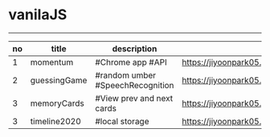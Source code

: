 # vanilaJS

---

| no  | title        | description                      | link |
| --- | ------------ | -------------------------------- | ---- |
| 1   | momentum     | #Chrome app #API                 |https://jiyoonpark05.github.io/vanilaJS/momentum/|
| 2   | guessingGame | #random umber #SpeechRecognition |https://jiyoonpark05.github.io/vanilaJS/guessingGame/|
| 3   | memoryCards  | #View prev and next cards        |https://jiyoonpark05.github.io/vanilaJS/memoryCard/|
| 3   | timeline2020 | #local storage                   |https://jiyoonpark05.github.io/vanilaJS/timeline2020/|
